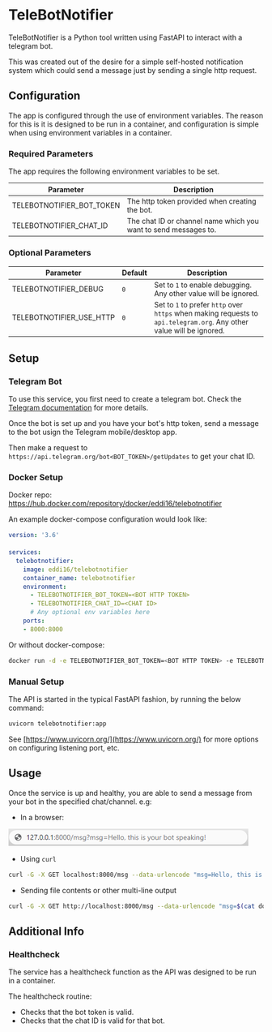 # TeleBotNotifier

TeleBotNotifier is a Python tool written using FastAPI to interact with a telegram bot.

This was created out of the desire for a simple self-hosted notification system which could send a message just by sending a single http request.

## Configuration

The app is configured through the use of environment variables. The reason for this is it is designed to be run in a container, and configuration is simple when using environment variables in a container.

### Required Parameters

The app requires the following environment variables to be set.

| Parameter | Description |
| ----- | ----- |
| TELEBOTNOTIFIER_BOT_TOKEN | The http token provided when creating the bot. |
| TELEBOTNOTIFIER_CHAT_ID | The chat ID or channel name which you want to send messages to. |

### Optional Parameters

| Parameter | Default | Description |
| ----- | ----- | ------ |
| TELEBOTNOTIFIER_DEBUG | `0` | Set to `1` to enable debugging. Any other value will be ignored. |
| TELEBOTNOTIFIER_USE_HTTP | `0` | Set to `1` to prefer `http` over `https` when making requests to `api.telegram.org`. Any other value will be ignored. |

## Setup

### Telegram Bot

To use this service, you first need to create a telegram bot. Check the [Telegram documentation](https://core.telegram.org/bots#6-botfather) for more details.

Once the bot is set up and you have your bot's http token, send a message to the bot usign the Telegram mobile/desktop app.

Then make a request to `https://api.telegram.org/bot<BOT_TOKEN>/getUpdates` to get your chat ID.

### Docker Setup

Docker repo: <https://hub.docker.com/repository/docker/eddi16/telebotnotifier>

An example docker-compose configuration would look like:

```yaml
version: '3.6'

services:
  telebotnotifier:
    image: eddi16/telebotnotifier
    container_name: telebotnotifier
    environment:
      - TELEBOTNOTIFIER_BOT_TOKEN=<BOT HTTP TOKEN>
      - TELEBOTNOTIFIER_CHAT_ID=<CHAT ID>
      # Any optional env variables here
    ports:
    - 8000:8000
```

Or without docker-compose:

```sh
docker run -d -e TELEBOTNOTIFIER_BOT_TOKEN=<BOT HTTP TOKEN> -e TELEBOTNOTIFIER_CHAT_ID=<CHAT ID> -p 8000:8000 --name telebotnotifier eddi16/telebotnotifier
```

### Manual Setup

The API is started in the typical FastAPI fashion, by running the below command:

```sh
uvicorn telebotnotifier:app
```

See [https://www.uvicorn.org/](https://www.uvicorn.org/) for more options on configuring listening port, etc.

## Usage

Once the service is up and healthy, you are able to send a message from your bot in the specified chat/channel. e.g:

* In a browser:
  
![Browser request.](img/browser_request.png)

* Using `curl`

```sh
curl -G -X GET localhost:8000/msg --data-urlencode "msg=Hello, this is your bot speaking!"
```

* Sending file contents or other multi-line output

```sh
curl -G -X GET http://localhost:8000/msg --data-urlencode "msg=$(cat docker-compose.yml)"
```

## Additional Info

### Healthcheck

The service has a healthcheck function as the API was designed to be run in a container.

The healthcheck routine:

* Checks that the bot token is valid.
* Checks that the chat ID is valid for that bot.